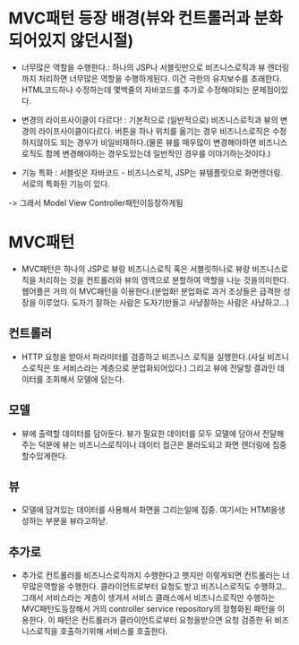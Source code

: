 # MVC패턴 등장 배경(뷰와 컨트롤러과 분화되어있지 않던시절)

- 너무많은 역할을 수행한다.: 하나의 JSP나 서블릿만으로 비즈니스로직과 뷰 렌더링까지 처리하면 너무많은 역할을 수행하게된다. 이건 극한의 유지보수를 초래한다. HTML코드하나 수정하는데 몇백줄의 자바코드를 추가로 수정해야되는 문제점이있다.

- 변경의 라이프사이클이 다르다! : 기본적으로 (일반적으로) 비즈니스로직과 뷰의 변경의 라이프사이클이다르다. 버튼을 하나 위치를 옮기는 경우 비즈니스로직은 수정하지않아도 되는 경우가 비일비재하다.(물론 뷰를 매우많이 변경해야하면 비즈니스로직도 함께 변경해야하는 경우도있는데 일반적인 경우를 이야기하는것이다.)

- 기능 특화 : 서블릿은 자바코드 - 비즈니스로직, JSP는 뷰템플릿으로 화면렌더링. 서로의 특화된 기능이 있다.

-> 그래서 Model View Controller패턴이등장하게됨

# MVC패턴

- MVC패턴은 하나의 JSP로 뷰랑 비즈니스로직 혹은 서블릿하나로 뷰랑 비즈니스로직을 처리하는 것을 컨트롤러와 뷰의 영역으로 분할하여 역할을 나눈 것을의미한다. 웹어플은 거의 이 MVC패턴을 이용한다.(분업화! 분업화로 과거 조상들은 급격한 성장을 이루었다. 도자기 잘하는 사람은 도자기만들고 사냥잘하는 사람은 사냥하고...)

## 컨트롤러

- HTTP 요청을 받아서 파라미터를 검증하고 비즈니스 로직을 실행한다.(사실 비즈니스로직은 또 서비스라는 계층으로 분업화되어있다.) 그리고 뷰에 전달할 결과인 데이터를 조회해서 모델에 담는다.

## 모델

- 뷰에 출력할 데이터를 담아둔다. 뷰가 필요한 데이터를 모두 모델에 담아서 전달해주는 덕분에 뷰는 비즈니스로직이나 데이터 접근은 몰라도되고 화면 렌더링에 집중할수있게한다.

## 뷰

- 모델에 담겨있는 데이터를 사용해서 화면을 그리는일에 집중. 여기서는 HTMl을생성하는 부분을 뷰라고하낟.

## 추가로

- 추가로 컨트롤러를 비즈니스로직까지 수행한다고 햇지만 이렇게되면 컨트롤러는 너무많은역할을 수행한다. 클라이언트로부터 요청도 받고 비즈니스로직도 수행하고.. 그래서 서비스라는 게층이 생겨서 서비스 클래스에서 비즈니스로직만 수행하는 MVC패턴도등장해서 거의 controller service repository의 정형화된 패턴을 이용한다. 이 패턴은 컨트롤러가 클라이언트로부터 요청을받으면 요청 검증한 뒤 비즈니스로직을 호출하기위해 서비스를 호출한다.
